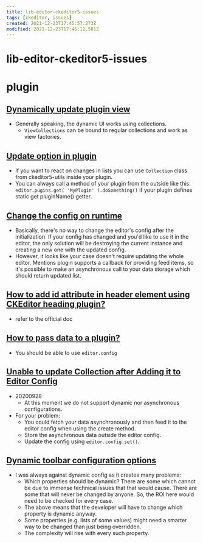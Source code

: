 ```yaml
---
title: lib-editor-ckeditor5-issues
tags: [ckeditor, issues]
created: 2021-12-23T17:45:57.273Z
modified: 2021-12-23T17:46:12.581Z
---
```


# lib-editor-ckeditor5-issues

# plugin

## [Dynamically update plugin view](https://github.com/ckeditor/ckeditor5/issues/1681)

- Generally speaking, the dynamic UI works using collections. 
  - `ViewCollections` can be bound to regular collections and work as view factories. 

## [Update option in plugin](https://github.com/ckeditor/ckeditor5/issues/1849)

- If you want to react on changes in lists you can use `Collection` class from ckeditor5-utils inside your plugin.
- You can always call a method of your plugin from the outside like this:
`editor.pugins.get( 'MyPlugin' ).doSomething()` if your plugin defines static get pluginName() getter.

## [Change the config on runtime](https://github.com/ckeditor/ckeditor5/issues/6625)

- Basically, there's no way to change the editor's config after the initialization. If your config has changed and you'd like to use it in the editor, the only solution will be destroying the current instance and creating a new one with the updated config.
- However, it looks like your case doesn't require updating the whole editor. Mentions plugin supports a callback for providing feed items, so it's possible to make an asynchronous call to your data storage which should return updated list.

## [How to add id attribute in header element using CKEditor heading plugin?](https://github.com/ckeditor/ckeditor5/issues/6539)

- refer to the official doc

## [How to pass data to a plugin?](https://github.com/ckeditor/ckeditor5/issues/5611)

- You should be able to use `editor.config`

## [Unable to update Collection after Adding it to Editor Config ](https://github.com/ckeditor/ckeditor5/issues/8172)

- 20200928
  - At this moment we do not support dynamic nor asynchronous configurations. 
- For your problem:
  - You could fetch your data asynchronously and then feed it to the editor config when using the create method.
  - Store the asynchronous data outside the editor config.
  - Update the config using `editor.config.set()`.

## [Dynamic toolbar configuration options](https://github.com/ckeditor/ckeditor5/issues/7383)

- I was always against dynamic config as it creates many problems:
  - Which properties should be dynamic? There are some which cannot be due to immense technical issues that that would cause. There are some that will never be changed by anyone. So, the ROI here would need to be checked for every case.
  - The above means that the developer will have to change which property is dynamic anyway.
  - Some properties (e.g. lists of some values) might need a smarter way to be changed than just being overridden.
  - The complexity will rise with every such property.
